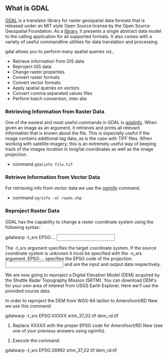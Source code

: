 ## What is GDAL
[GDAL](http://www.gdal.org) is a translator library for raster geospatial data formats that is released under an MIT style Open Source license by the Open Source Geospatial Foundation. As a [library](https://data-flair.training/blogs/python-libraries/), it presents a single abstract data model to the calling application for all supported formats. It also comes with a variety of useful commandline utilities for data translation and processing.

gdal allows you to perform many spatial queries viz., 
   * Retrieve information from GIS data
   * Reproject GIS data
   * Change raster properties
   * Convert raster formats
   * Convert vector formats
   * Apply spatial queries on vectors
   * Convert comma separated values files
   * Perform batch conversion, inter alia

### Retrieving Information from Raster Data
One of the easiest and most useful commands in GDAL is [gdalinfo](https://gdal.org/programs/gdalinfo.html). When given an image as an argument, it retrieves and prints all relevant information that is known about the file. This is especially useful if the image contains additional tag data, as is the case with TIFF files. When working with satellite imagery, this is an extremely useful way of keeping track of the images location in long/lat coordinates as well as the image projection.

* command `gdalinfo file.tif`
### Retrieve Information from Vector Data
For retrieving info from vector data we use the [ogrinfo](https://gdal.org/programs/ogrinfo.html) command.

* command `ogrinfo -al roads.shp`
### Reproject Raster Data
GDAL has the capability to change a raster coordinate system using the following syntax:

gdalwarp -t_srs EPSG:... <input> <output>

The -t_srs argument specifies the target coordinate system. If the source coordinate system is unknown it must be specified with the -s_srs argument. EPSG:... specifies the EPSG code of the projection. <input> and <output> are the input and output data respectively.

We are now going to reproject a Digital Elevation Model (DEM) acquired by the Shuttle Radar Topography Mission (SRTM). You can  download DEM's for your own area of interest from USGS Earth Explorer. Here we'll use the provided course data.

In order to reproject the DEM from WGS-84 lat/lon to Amersfoort/RD New we use this command:

gdalwarp -t_srs EPSG:XXXXX srtm_37_02.tif dem_rd.tif

1. Replace XXXXX with the proper EPSG code for Amersfoort/RD New (see one of your previous answers using ogrinfo).

2. Execute the command:

gdalwarp -t_srs EPSG:28992 srtm_37_02.tif dem_rd.tif <ENTER>